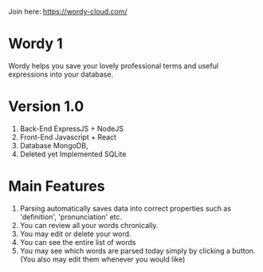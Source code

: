 Join here:
https://wordy-cloud.com/

# Wordy 1
Wordy helps you save your lovely professional terms and useful expressions into your database.

# Version 1.0
1. Back-End ExpressJS + NodeJS
2. Front-End Javascript + React
3. Database MongoDB, 
4. Deleted yet Implemented SQLite

# Main Features
1. Parsing automatically saves data into correct properties such as 'definition', 'pronunciation' etc.
2. You can review all your words chronically.
3. You may edit or delete your word.
4. You can see the entire list of words
5. You may see which words are parsed today simply by clicking a button. (You also may edit them whenever you would like)
